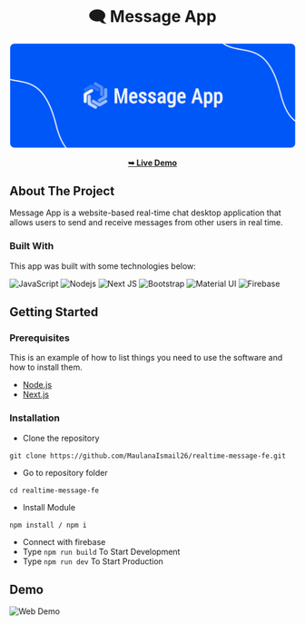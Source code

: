 <!-- HEADER -->
<div align="center">

# 🗨️ Message App

</div>

<!-- BANNER -->
![Web Demo](./website-demo-image/banner-icon.png "Banner Icon")

<div align="center">

<a href="https://realtime-chat-pink.vercel.app/" align="center"><strong>➥ Live Demo</strong></a> 

</div>

<!-- CONTENT -->
<!-- About The Project -->
## About The Project
Message App is a website-based real-time chat desktop application that allows users to send and receive messages from other users in real time.

### Built With
This app was built with some technologies below:
<br />

![JavaScript](https://img.shields.io/badge/JavaScript-F7DF1E?style=for-the-badge&logo=javascript&logoColor=black "JavaScript")
![](https://img.shields.io/badge/Node.js-43853D?style=for-the-badge&logo=node.js&logoColor=white "Nodejs")
![Next JS](https://img.shields.io/badge/Next-black?style=for-the-badge&logo=next.js&logoColor=white "Next.js")
![Bootstrap](https://img.shields.io/badge/Bootstrap-563D7C?style=for-the-badge&logo=bootstrap&logoColor=white "Bootstrap")
![Material UI](https://img.shields.io/badge/Material--UI-%230081CB.svg?style=for-the-badge&logo=mui&logoColor=white "Material UI")
![Firebase](https://img.shields.io/badge/firebase-%23039BE5.svg?style=for-the-badge&logo=firebase "Firebase")

<!-- Getting Started -->
## Getting Started

### Prerequisites

This is an example of how to list things you need to use the software and how to install them.

* [Node.js](https://nodejs.org/en/download/)
* [Next.js](https://nextjs.org/docs/getting-started/installation)

### Installation

- Clone the repository
```
git clone https://github.com/MaulanaIsmail26/realtime-message-fe.git
```
- Go to repository folder
```
cd realtime-message-fe
```
- Install Module
```
npm install / npm i
```
- Connect with firebase
- Type `npm run build` To Start Development
- Type `npm run dev` To Start Production

<!-- ### Setup .env example

Create .env file in your root project folder.

```env
# app
NEXT_PUBLIC_BACKEND_URL = [API_URL]
``` -->

<!-- Contributing -->
<!-- ## Contributing

Contributions are what make the open source community such an amazing place to be learn, inspire, and create. Any contributions you make are **greatly appreciated**.

1. Fork the Project
2. Create your Feature Branch (`git checkout -b feature/AmazingFeature`)
3. Commit your Changes (`git commit -m 'Add some AmazingFeature'`)
4. Push to the Branch (`git push origin feature/AmazingFeature`)
5. Open a Pull Request -->

<!-- Demo -->
## Demo

![Web Demo](./website-demo-image/image-demo.png "Image Demo")